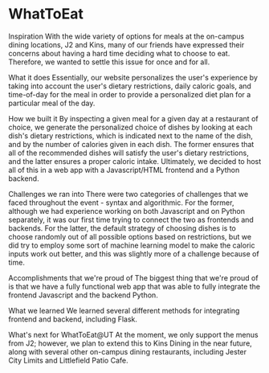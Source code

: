 # WhatToEat

Inspiration
With the wide variety of options for meals at the on-campus dining locations, J2 and Kins, many of our friends have expressed their concerns about having a hard time deciding what to choose to eat. Therefore, we wanted to settle this issue for once and for all.

What it does
Essentially, our website personalizes the user's experience by taking into account the user's dietary restrictions, daily caloric goals, and time-of-day for the meal in order to provide a personalized diet plan for a particular meal of the day.

How we built it
By inspecting a given meal for a given day at a restaurant of choice, we generate the personalized choice of dishes by looking at each dish's dietary restrictions, which is indicated next to the name of the dish, and by the number of calories given in each dish. The former ensures that all of the recommended dishes will satisfy the user's dietary restrictions, and the latter ensures a proper caloric intake. Ultimately, we decided to host all of this in a web app with a Javascript/HTML frontend and a Python backend.

Challenges we ran into
There were two categories of challenges that we faced throughout the event - syntax and algorithmic. For the former, although we had experience working on both Javascript and on Python separately, it was our first time trying to connect the two as frontends and backends. For the latter, the default strategy of choosing dishes is to choose randomly out of all possible options based on restrictions, but we did try to employ some sort of machine learning model to make the caloric inputs work out better, and this was slightly more of a challenge because of time.

Accomplishments that we're proud of
The biggest thing that we're proud of is that we have a fully functional web app that was able to fully integrate the frontend Javascript and the backend Python.

What we learned
We learned several different methods for integrating frontend and backend, including Flask.

What's next for WhatToEat@UT
At the moment, we only support the menus from J2; however, we plan to extend this to Kins Dining in the near future, along with several other on-campus dining restaurants, including Jester City Limits and Littlefield Patio Cafe.
